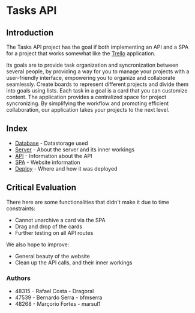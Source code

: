 # Tasks API

## Introduction

The Tasks API project has the goal if both implementing an API and a SPA for a project that works somewhat like the
[Trello](https://trello.com/) application.

Its goals are to provide task organization and syncronization between several people, by providing
a way for you to manage your projects with a user-friendly interface,
empowering you to organize and collaborate seamlessly.
Create boards to represent different projects and divide them into goals using lists.
Each task in a goal is a card that you can customize content.
The application provides a centralized space for project syncronizing.
By simplifying the workflow and promoting efficient collaboration,
our application takes your projects to the next level.

## Index

- [Database](https://github.com/isel-leic-ls/2223-2-LEIC41N-G01/blob/main/docs/readme/Database.md) - Datastorage used
- [Server](https://github.com/isel-leic-ls/2223-2-LEIC41N-G01/blob/main/docs/readme/Server.md) - About the server and
  its inner workings
- [API](https://github.com/isel-leic-ls/2223-2-LEIC41N-G01/blob/main/docs/readme/API.md) - Information about the API
- [SPA](https://github.com/isel-leic-ls/2223-2-LEIC41N-G01/blob/main/docs/readme/SPA.md) - Website information
- [Deploy](https://github.com/isel-leic-ls/2223-2-LEIC41N-G01/blob/main/docs/readme/Deploy.md) - Where and how it was
  deployed

## Critical Evaluation

There here are some functionalities that didn't make it due to time constraints:

* Cannot unarchive a card via the SPA
* Drag and drop of the cards
* Further testing on all API routes

We also hope to improve:

* General beauty of the website
* Clean up the API calls, and their inner workings

### Authors

- 48315 - Rafael Costa - Dragoral
- 47539 - Bernardo Serra - bfmserra
- 48268 - Marçorio Fortes - marsul1


